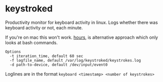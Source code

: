 # keystroked
Productivity monitor for keyboard activity in linux. Logs whether there was keyboard activity or not, each minute.

If you're on mac this won't work. [hours](https://github.com/vanceza/short-programs), is alternative approach which only looks at bash commands.

    Options
      -t iteration_time, default 60 sec
      -f logfile_name, default /var/log/keystroked/keystrokes.log
      -d path-to-device, default /dev/input/event0

Loglines are in the format `keyboard <timestamp> <number of keystrokes>`

